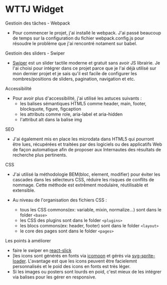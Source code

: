 # WTTJ Widget

Gestioin des tâches - Webpack
- Pour commencer le projet, j'ai installé le webpack. J'ai passé beaucoup de temps sur la configuration du fichier webpack.config.js pour résoudre le problème que j'ai rencontré notament sur babel.

Gestioin des sliders - Swiper
- [Swiper](https://idangero.us/swiper/) est un slider tactile moderne et gratuit sans avoir JS librairie. Je l'ai choisi pour intégrer dans ce projet parce que je l'ai déjà utilisé sur mon dernier projet et je sais qu'il est facile de configurer les nombres/positions de sliders, pagination, navigation et etc.

Accessibilité
- Pour avoir plus d'accessibilité, j'ai utilisé les astuces suivants :
  - les balises sémantiques HTML5 comme header, main, footer, blockquote, figure, figcaption
  - les attributs comme role, aria-label et aria-hidden
  - l'attribut alt dans la balise img

SEO
- J'ai également mis en place les microdata dans HTML5 qui pourront être lues, récupérées et traitées par des logiciels ou des applicatifs Web de façon automatique afin de proposer aux Internautes des résultats de recherche plus pertinents.

CSS
- J'ai utilisé la méthodologie BEM(bloc, element, modifier) pour éviter les cascades dans les sélecteurs CSS, réduire les risques de conflits de nommage. Cette méthode est extrêment modulaire, réutilisable et extensible.

- Au niveau de l'organisation des fichiers CSS :
  - tous les CSS commons(ex: variable, mixin, normalize...) sont dans le folder `<base>`
  - les CSS des plugins sont dans le folder `<plugins>`
  - les blocs commons(ex: header, footer) sont dans le folder `<layout>`
  - le core des pages sont dans le folder `<pages>`

Les points à améliorer
  - faire le swiper en [react-slick](https://github.com/akiran/react-slick)
  - [les icons sont générés en fonts via [icomoon](http://moon.io/app/) et gérés via [svg-sprite-loader](https://github.com/kisenka/svg-sprite-loader/blob/master/README.md). L'avantage est que les icons peuvent être facielemnt personnalisés et le poid des icons en fonts est très léger.
  - Si les images ou posters sont lourds en poid, c'est mieux de les intégrer via balises <picture> <source> pour les gérer en responsive.
